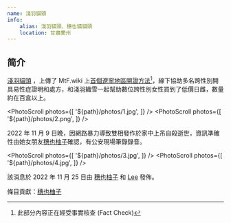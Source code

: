 ```yaml
---
name: 淺羽貓頭
info:
    alias: 淺羽貓頭、穗也貓貓頭
    location: 甘肅蘭州
---
```


## 简介

[淺羽貓頭](https://twitter.com/homoyamakaze) ，上傳了 MtF.wiki 上[首個遼寧地區開證方法](https://mtf.wiki/zh-cn/docs/psyco/liaoning/liu-hong/)[^1]，線下協助多名跨性別開具易性症證明和處方，和淺羽織雪一起幫助數位跨性別女性買到了低價日雌，數量約在百盒以上。

<PhotoScroll photos={[ '${path}/photos/1.jpg', ]} /> <PhotoScroll photos={[ '${path}/photos/2.png', ]} />

2022 年 11 月 9 日晚，因網路暴力導致雙相發作於家中上吊自殺逝世，資訊準確性由她女朋友[穗也柚子](https://twitter.com/YuzuTvT)確認，有公安現場筆錄錄音。

<PhotoScroll photos={[ '${path}/photos/3.jpg', ]} /> <PhotoScroll photos={[ '${path}/photos/4.jpg', ]} />

該消息於 2022 年 11 月 25 日由 [穗也柚子](https://twitter.com/YuzuTvT) 和 [Lee](https://twitter.com/rbqwansui) 發佈。

條目貢獻：[穗也柚子](https://twitter.com/YuzuTvT)

[^1]: 此部分內容正在經受事實核查 (Fact Check)
